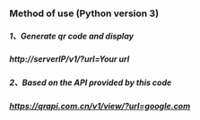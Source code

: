 ### Method of use (Python version 3)
##### 1、Generate qr code and display
##### http://serverIP/v1/?url=Your url
##### 2、Based on the API provided by this code
##### https://qrapi.com.cn/v1/view/?url=google.com
